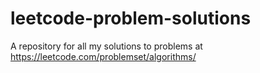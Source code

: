 # leetcode-problem-solutions
A repository for all my solutions to problems at https://leetcode.com/problemset/algorithms/
